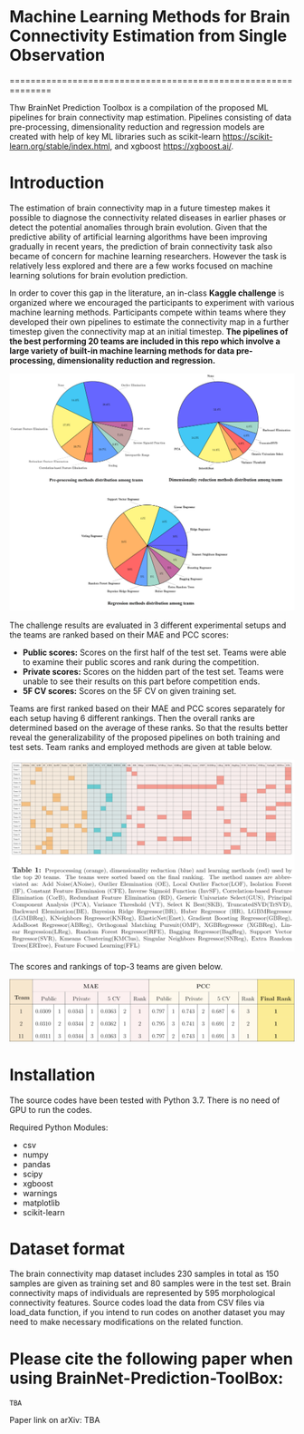 # Machine Learning Methods for Brain Connectivity Estimation from Single Observation
==============================================================

Thw BrainNet Prediction Toolbox is a compilation of the proposed ML pipelines for brain connectivity map estimation.
Pipelines consisting of data pre-processing, dimensionality reduction and regression models are created with help of key ML libraries such as scikit-learn <https://scikit-learn.org/stable/index.html>, and xgboost <https://xgboost.ai/>.

# Introduction

The estimation of brain connectivity map in a future timestep makes it possible to diagnose the connectivity related diseases in earlier phases or detect the potential anomalies
through brain evolution. Given that the predictive ability of artificial learning algorithms have been improving gradually in recent years, the prediction of brain connectivity
task also became of concern for machine learning researchers. However the task is relatively less explored and there are a few works focused on machine learning solutions for
brain evolution prediction.

In order to cover this gap in the literature, an in-class **Kaggle challenge** is organized where we encouraged the participants to experiment with various machine learning
methods. Participants compete within teams where they developed their own pipelines to estimate the connectivity map in a further timestep given the connectivity map at an initial
timestep. **The pipelines of the best performing 20 teams are included in this repo which involve a large variety of built-in machine learning methods for data pre-processing, dimensionality
reduction and regression.**

![BrainNet](https://github.com/basiralab/Kaggle-BrainNetPrediction-Toolbox/blob/master/Fig1.png)

The challenge results are evaluated in 3 different experimental setups and the teams are ranked based on their MAE and PCC scores:
* **Public scores:** Scores on the first half of the test set. Teams were able to examine their public scores and rank during the competition.
* **Private scores:** Scores on the hidden part of the test set. Teams were unable to see their results on this part before competition ends.
* **5F CV scores:** Scores on the 5F CV on given training set. 

Teams are first ranked based on their MAE and PCC scores separately for each setup having 6 different rankings. Then the overall ranks are determined based on the average of these
ranks. So that the results better reveal the generalizability of the proposed pipelines on both training and test sets. Team ranks and employed methods are given at table below.

![BrainNet](https://github.com/basiralab/Kaggle-BrainNetPrediction-Toolbox/blob/master/Fig2.png)

The scores and rankings of top-3 teams are given below.

![BrainNet](https://github.com/basiralab/Kaggle-BrainNetPrediction-Toolbox/blob/master/Fig3.png)

# Installation

The source codes have been tested with Python 3.7. There is no need of GPU to run the codes.

Required Python Modules:

* csv
* numpy
* pandas
* scipy
* xgboost
* warnings
* matplotlib
* scikit-learn

# Dataset format

The brain connectivity map dataset includes 230 samples in total as 150 samples are given as training set and 80 samples were in the test set. Brain connectivity maps
of individuals are represented by 595 morphological connectivity features. Source codes load the data from CSV files via load_data function, if you intend to
run codes on another dataset you may need to make necessary modifications on the related function. 

# Please cite the following paper when using BrainNet-Prediction-ToolBox:

```
TBA

```
Paper link on arXiv:
TBA
